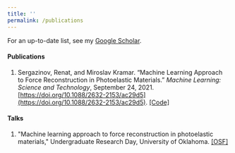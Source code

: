 ```yaml
---
title: ''
permalink: /publications
---
```


For an up-to-date list, see my [Google Scholar](https://scholar.google.com/citations?user=OhV6QOkAAAAJ&hl=en).

#### Publications

1. Sergazinov, Renat, and Miroslav Kramar. “Machine Learning Approach to Force Reconstruction in Photoelastic Materials.” *Machine Learning: Science and Technology*, September 24, 2021. [https://doi.org/10.1088/2632-2153/ac29d5](https://doi.org/10.1088/2632-2153/ac29d5). [\[Code\]](https://github.com/mrsergazinov/particle-force-cnn)


#### Talks

1. "Machine learning approach to force reconstruction in photoelastic materials," Undergraduate Research Day, University of Oklahoma. [\[OSF\]](https://osf.io/5epzm/)
